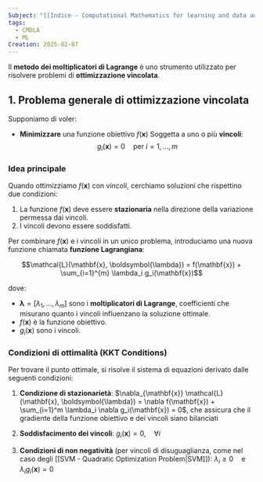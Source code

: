 ```yaml
---
Subject: "[[Indice - Computational Mathematics for learning and data analysis|CM]]"
tags:
  - CMDLA
  - ML
Creation: 2025-02-07
---
```

Il **metodo dei moltiplicatori di Lagrange** è uno strumento utilizzato per risolvere problemi di **ottimizzazione vincolata**.

## **1. Problema generale di ottimizzazione vincolata**

Supponiamo di voler:

- **Minimizzare** una funzione obiettivo $f(\mathbf{x})$ Soggetta a uno o più **vincoli**:
$$g_i(\mathbf{x}) = 0 \quad \text{per } i = 1, \dots, m$$


### **Idea principale**

Quando ottimizziamo $f(\mathbf{x})$ con vincoli, cerchiamo soluzioni che rispettino due condizioni:

1. La funzione $f(\mathbf{x})$ deve essere **stazionaria** nella direzione della variazione permessa dai vincoli.
2. I vincoli devono essere soddisfatti.

Per combinare $f(\mathbf{x})$ e i vincoli in un unico problema, introduciamo una nuova funzione chiamata **funzione Lagrangiana**:

$$\mathcal{L}(\mathbf{x}, \boldsymbol{\lambda}) = f(\mathbf{x}) + \sum_{i=1}^{m} \lambda_i g_i(\mathbf{x})$$

dove:

- $\boldsymbol{\lambda} = [\lambda_1, \dots, \lambda_m]$ sono i **moltiplicatori di Lagrange**, coefficienti che misurano quanto i vincoli influenzano la soluzione ottimale.
- $f(\mathbf{x})$ è la funzione obiettivo.
- $g_i(\mathbf{x})$ sono i vincoli.


### **Condizioni di ottimalità (KKT Conditions)**

Per trovare il punto ottimale, si risolve il sistema di equazioni derivato dalle seguenti condizioni:

1. **Condizione di stazionarietà**: $\nabla_{\mathbf{x}} \mathcal{L}(\mathbf{x}, \boldsymbol{\lambda}) = \nabla f(\mathbf{x}) + \sum_{i=1}^m \lambda_i \nabla g_i(\mathbf{x}) = 0$, che assicura che il gradiente della funzione obiettivo e dei vincoli siano bilanciati

2. **Soddisfacimento dei vincoli**: $g_i(\mathbf{x}) = 0, \quad \forall i$

3. **Condizioni di non negatività** (per vincoli di disuguaglianza, come nel caso degli [[SVM - Quadratic Optimization Problem|SVM]]): $\lambda_i \geq 0 \quad \text{e} \quad \lambda_i g_i(\mathbf{x}) = 0$

